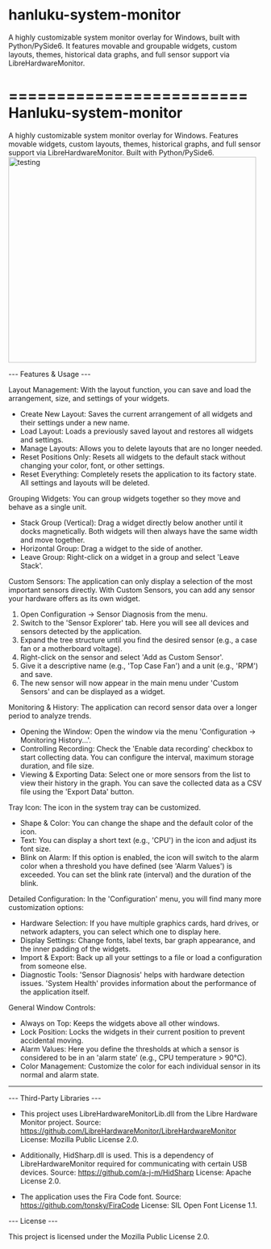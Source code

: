 # hanluku-system-monitor
A highly customizable system monitor overlay for Windows, built with Python/PySide6. It features movable and groupable widgets, custom layouts, themes, historical data graphs, and full sensor support via LibreHardwareMonitor.

=========================
 Hanluku-system-monitor
=========================

A highly customizable system monitor overlay for Windows. Features movable widgets, custom layouts, themes, historical graphs, and full sensor support via LibreHardwareMonitor. Built with Python/PySide6.
<img width="491" height="407" alt="testing" src="https://github.com/user-attachments/assets/30c8d946-c591-47b1-bbce-89031daf36a8" />


--- Features & Usage ---

Layout Management:
With the layout function, you can save and load the arrangement, size, and settings of your widgets.
  - Create New Layout: Saves the current arrangement of all widgets and their settings under a new name.
  - Load Layout: Loads a previously saved layout and restores all widgets and settings.
  - Manage Layouts: Allows you to delete layouts that are no longer needed.
  - Reset Positions Only: Resets all widgets to the default stack without changing your color, font, or other settings.
  - Reset Everything: Completely resets the application to its factory state. All settings and layouts will be deleted.

Grouping Widgets:
You can group widgets together so they move and behave as a single unit.
  - Stack Group (Vertical): Drag a widget directly below another until it docks magnetically. Both widgets will then always have the same width and move together.
  - Horizontal Group: Drag a widget to the side of another.
  - Leave Group: Right-click on a widget in a group and select 'Leave Stack'.

Custom Sensors:
The application can only display a selection of the most important sensors directly. With Custom Sensors, you can add any sensor your hardware offers as its own widget.
  1. Open Configuration -> Sensor Diagnosis from the menu.
  2. Switch to the 'Sensor Explorer' tab. Here you will see all devices and sensors detected by the application.
  3. Expand the tree structure until you find the desired sensor (e.g., a case fan or a motherboard voltage).
  4. Right-click on the sensor and select 'Add as Custom Sensor'.
  5. Give it a descriptive name (e.g., 'Top Case Fan') and a unit (e.g., 'RPM') and save.
  6. The new sensor will now appear in the main menu under 'Custom Sensors' and can be displayed as a widget.

Monitoring & History:
The application can record sensor data over a longer period to analyze trends.
  - Opening the Window: Open the window via the menu 'Configuration -> Monitoring History...'.
  - Controlling Recording: Check the 'Enable data recording' checkbox to start collecting data. You can configure the interval, maximum storage duration, and file size.
  - Viewing & Exporting Data: Select one or more sensors from the list to view their history in the graph. You can save the collected data as a CSV file using the 'Export Data' button.

Tray Icon:
The icon in the system tray can be customized.
  - Shape & Color: You can change the shape and the default color of the icon.
  - Text: You can display a short text (e.g., 'CPU') in the icon and adjust its font size.
  - Blink on Alarm: If this option is enabled, the icon will switch to the alarm color when a threshold you have defined (see 'Alarm Values') is exceeded. You can set the blink rate (interval) and the duration of the blink.

Detailed Configuration:
In the 'Configuration' menu, you will find many more customization options:
  - Hardware Selection: If you have multiple graphics cards, hard drives, or network adapters, you can select which one to display here.
  - Display Settings: Change fonts, label texts, bar graph appearance, and the inner padding of the widgets.
  - Import & Export: Back up all your settings to a file or load a configuration from someone else.
  - Diagnostic Tools: 'Sensor Diagnosis' helps with hardware detection issues. 'System Health' provides information about the performance of the application itself.

General Window Controls:
  - Always on Top: Keeps the widgets above all other windows.
  - Lock Position: Locks the widgets in their current position to prevent accidental moving.
  - Alarm Values: Here you define the thresholds at which a sensor is considered to be in an 'alarm state' (e.g., CPU temperature > 90°C).
  - Color Management: Customize the color for each individual sensor in its normal and alarm state.

--------------------------------------------------

--- Third-Party Libraries ---

  - This project uses LibreHardwareMonitorLib.dll from the Libre Hardware Monitor project.
    Source: https://github.com/LibreHardwareMonitor/LibreHardwareMonitor
    License: Mozilla Public License 2.0.

  - Additionally, HidSharp.dll is used. This is a dependency of LibreHardwareMonitor required for communicating with certain USB devices.
    Source: https://github.com/a-j-m/HidSharp
    License: Apache License 2.0.

  - The application uses the Fira Code font.
    Source: https://github.com/tonsky/FiraCode
    License: SIL Open Font License 1.1.


--- License ---

This project is licensed under the Mozilla Public License 2.0.
